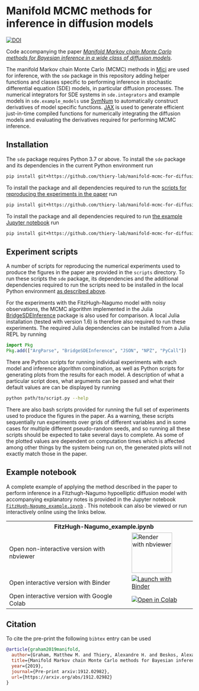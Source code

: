  # Manifold MCMC methods for inference in diffusion models

 [![DOI](https://zenodo.org/badge/225546103.svg)](https://zenodo.org/badge/latestdoi/225546103)

Code accompanying the paper [*Manifold Markov chain Monte Carlo methods for Bayesian inference in a wide class of diffusion models*](https://arxiv.org/abs/1912.02982).

The manifold Markov chain Monte Carlo (MCMC) methods in [Mici](https://github.com/matt-graham/mici) are used for inference, with the `sde` package in this repository adding helper functions and classes specific to performing inference in stochastic differential equation (SDE) models, in particular diffusion processes. The numerical integrators for SDE systems in `sde.integrators` and example models in `sde.example_models` use [SymNum](https://github.com/matt-graham/symnum) to automatically construct derivatives of model specific functions. [JAX](https://github.com/google/jax) is used to generate efficient just-in-time compiled functions for numerically integrating the diffusion models and evaluating the derivatives required for performing MCMC inference.

## Installation

The `sde` package requires Python 3.7 or above. To install the `sde` package and its dependencies in the current Python environment run

```bash
pip install git+https://github.com/thiery-lab/manifold-mcmc-for-diffusions.git
```

To install the package and all dependencies required to run the [scripts for reproducing the experiments in the paper](#experiment-scripts) run

```bash
pip install git+https://github.com/thiery-lab/manifold-mcmc-for-diffusions.git#egg=sde\[scripts\]
```

To install the package and all dependencies required to run [the example Jupyter notebook](#example-notebook) run


```bash
pip install git+https://github.com/thiery-lab/manifold-mcmc-for-diffusions.git#egg=sde\[notebook\]
```


## Experiment scripts

A number of scripts for reproducing the numerical experiments used to produce the figures in the paper are provided in the `scripts` directory. To run these scripts the `sde` package, its dependencies and the additional dependencies required to run the scripts need to be installed in the local Python environment [as described above](#installation).

For the experiments with the FitzHugh&ndash;Nagumo model with noisy observations, the MCMC algorithm implemented in the Julia [BridgeSDEInference](https://github.com/mmider/BridgeSDEInference.jl) package is also used for comparison. A local Julia installation (tested with version 1.6) is therefore also required to run these experiments. The required Julia dependencies can be installed from a Julia REPL by running

```Julia
import Pkg
Pkg.add(["ArgParse", "BridgeSDEInference", "JSON", "NPZ", "PyCall"])
```

There are Python scripts for running individual experiments with each model and inference algorithm combination, as well as Python scripts for generating plots from the results for each model. A description of what a particular script does, what arguments can be passed and what their default values are can be displayed by running

```bash
python path/to/script.py --help
```

There are also bash scripts provided for running the full set of experiments used to produce the figures in the paper. As a warning, these scripts sequentially run experiments over grids of different variables and in some cases for multiple different pseudo-random seeds, and so running all these scripts should be expected to take several days to complete. As some of the plotted values are dependent on computation times which is affected among other things by the system being run on, the generated plots will not exactly match those in the paper.


## Example notebook

A complete example of applying the method described in the paper to perform inference in a Fitzhugh-Nagumo hypoelliptic diffusion model with accompanying explanatory notes is provided in the Jupyter notebook [`FitzHugh-Nagumo_example.ipynb`](FitzHugh-Nagumo_example.ipynb) . This notebook can also be viewed or run interactively online using the links below.

<table>
  <tr>
    <th colspan="2"><img src='https://raw.githubusercontent.com/jupyter/design/master/logos/Favicon/favicon.svg?sanitize=true' width="15" style="vertical-align:text-bottom; margin-right: 5px;"/> FitzHugh-Nagumo_example.ipynb</th>
  </tr>
  <tr>
    <td>Open non-interactive version with nbviewer</td>
    <td>
      <a href="https://nbviewer.jupyter.org/github/thiery-lab/manifold-mcmc-for-diffusions/blob/master/FitzHugh-Nagumo_example.ipynb">
        <img src="https://raw.githubusercontent.com/jupyter/design/master/logos/Badges/nbviewer_badge.svg?sanitize=true" width="109" alt="Render with nbviewer"  style="vertical-align:text-bottom" />
      </a>
    </td>
  </tr>
  <tr>
    <td>Open interactive version with Binder</td>
    <td>
      <a href="https://mybinder.org/v2/gh/thiery-lab/manifold-mcmc-for-diffusions/master?filepath=FitzHugh-Nagumo_example.ipynb">
        <img src="https://mybinder.org/badge_logo.svg" alt="Launch with Binder"  style="vertical-align:text-bottom"/>
      </a>
    </td>
  </tr>
  <tr>
    <td>Open interactive version with Google Colab</td>
    <td>
      <a href="https://colab.research.google.com/github/thiery-lab/manifold-mcmc-for-diffusions/blob/master/FitzHugh-Nagumo_example.ipynb">
        <img alt="Open in Colab" src="https://colab.research.google.com/assets/colab-badge.svg" style="vertical-align:text-bottom">
       </a>
    </td>
  </tr>
</table>

## Citation

To cite the pre-print the following `bibtex` entry can be used

```bibtex
@article{graham2019manifold,
  author={Graham, Matthew M. and Thiery, Alexandre H. and Beskos, Alexandros},
  title={Manifold Markov chain Monte Carlo methods for Bayesian inference in a wide class of diffusion models},
  year={2019},
  journal={Pre-print arxiv:1912.02982},
  url={https://arxiv.org/abs/1912.02982}
}
```
